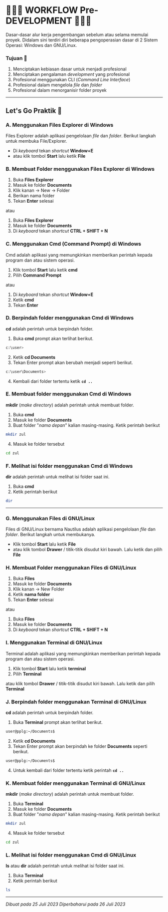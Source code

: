 # 👩🏻‍💻 WORKFLOW Pre-DEVELOPMENT 👨🏻‍💻
Dasar-dasar alur kerja pengembangan sebelum atau selama memulai proyek. 
Didalam sini terdiri diri beberapa pengoperasian dasar di 2 Sistem Operasi: Windows dan GNU/Linux.

### Tujuan 🎯
1. Menciptakan kebiasan dasar untuk menjadi profesional
2. Menciptakan pengalaman *development* yang profesional
3. Profesional menggunakan CLI (*Command Line Interface*)
4. Profesional dalam mengelola *file* dan *folder*
5. Profesional dalam menorganisir folder proyek

---
## Let's Go Praktik 🚀

### A. Menggunakan Files Explorer di Windows
Files Explorer adalah aplikasi pengelolaan *file* dan *folder*. Berikut langkah untuk membuka File/Explorer.
- Di *keyboard* tekan *shortcut* **Window+E**
- atau klik tombol **Start** lalu ketik **File**

### B. Membuat Folder menggunakan Files Explorer di Windows
1. Buka **Files Explorer**
2. Masuk ke folder **Documents**
3. Klik kanan -> New -> Folder
4. Berikan nama folder
5. Tekan **Enter** selesai

atau

1. Buka **Files Explorer**
2. Masuk ke folder **Documents**
3. Di *keyboard* tekan *shortcut* **CTRL + SHIFT + N**

### C. Menggunakan Cmd (Command Prompt) di Windows
Cmd adalah aplikasi yang memungkinkan memberikan perintah kepada program dan atau sistem operasi. 
1. Klik tombol **Start** lalu ketik **cmd**
2. Pilih **Command Prompt**

atau

1. Di *keyboard* tekan *shortcut* **Window+E**
2. Ketik **cmd**
3. Tekan **Enter**

### D. Berpindah folder menggunakan Cmd di Windows
**cd** adalah perintah untuk berpindah folder.
1. Buka **cmd**
prompt akan terlihat berikut.
```bash
c:\user>
```
2. Ketik **cd Documents**
3. Tekan Enter
prompt akan berubah menjadi seperti berikut.
```bash
c:\user\Documents>
```
4. Kembali dari folder tertentu ketik **`cd ..`**

### E. Membuat folder menggunakan Cmd di Windows
**mkdir** (*make directory*) adalah perintah untuk membuat folder.
1. Buka **cmd**
2. Masuk ke folder **Documents**
3. Buat folder "*nama depan*" kalian masing-masing. Ketik perintah berikut
```bash
mkdir zul
```
4. Masuk ke folder tersebut
```bash
cd zul
```

### F. Melihat isi folder menggunakan Cmd di Windows
**dir** adalah perintah untuk melihat isi folder saat ini.
1. Buka **cmd**
2. Ketik perintah berikut
```bash
dir
```

---

### G. Menggunakan Files di GNU/Linux
Files di GNU/Linux bernama Nautilus adalah aplikasi pengelolaan *file* dan *folder*. Berikut langkah untuk membukanya.
- Klik tombol **Start** lalu ketik **File**
- atau klik tombol **Drawer** / titik-titik disudut kiri bawah.  Lalu ketik dan pilih **File**

### H. Membuat Folder menggunakan Files di GNU/Linux
1. Buka **Files**
2. Masuk ke folder **Documents**
3. Klik kanan -> New Folder
4. Ketik **nama folder**
5. Tekan **Enter** selesai

atau 

1. Buka **Files**
2. Masuk ke folder **Documents**
3. Di *keyboard* tekan *shortcut* **CTRL + SHIFT + N**

### I. Menggunakan Terminal di GNU/Linux
Terminal adalah aplikasi yang memungkinkan memberikan perintah kepada program dan atau sistem operasi.
1. Klik tombol **Start** lalu ketik **terminal**
2. Pilih **Terminal**

atau klik tombol **Drawer** / titik-titik disudut kiri bawah.  Lalu ketik dan pilih **Terminal**

### J. Berpindah folder menggunakan Terminal di GNU/Linux
**cd** adalah perintah untuk berpindah folder.
1. Buka **Terminal**
prompt akan terlihat berikut.
```bash
user@pplg:~/Documents$
```
2. Ketik **cd Documents**
3. Tekan Enter
prompt akan berpindah ke folder **Documents** seperti berikut.
```bash
user@pplg:~/Documents$
```
4. Untuk kembali dari folder tertentu ketik perintah **`cd ..`**

### K. Membuat folder menggunakan Terminal di GNU/Linux
**mkdir** (*make directory*) adalah perintah untuk membuat folder.
1. Buka **Terminal**
2. Masuk ke folder **Documents**
3. Buat folder "*nama depan*" kalian masing-masing. Ketik perintah berikut
```bash
mkdir zul
```
4. Masuk ke folder tersebut
```bash
cd zul
```

### L. Melihat isi folder menggunakan Cmd di GNU/Linux
**ls** atau **dir** adalah perintah untuk melihat isi folder saat ini.
1. Buka **Terminal**
2. Ketik perintah berikut
```bash
ls
```

---

*Dibuat pada 25 Juli 2023*
*Diperbaharui pada 26 Juli 2023*